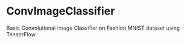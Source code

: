 # ConvImageClassifier
Basic Convolutional Image Classifier on Fashion MNIST dataset using TensorFlow
